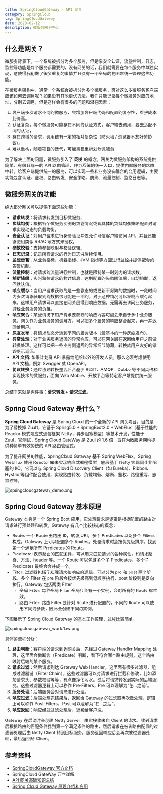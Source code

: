 ```yaml
---
title: SpringCloudGateway - API 网关
category: SpringCloud
tag: SpringCloudGateway
date: 2023-02-12
description: 微服务网关中心
---
```


## 什么是网关？

微服务背景下，一个系统被拆分为多个服务，但是像安全认证，流量控制，日志，监控等功能是每个服务都需要的，没有网关的话，我们就需要在每个服务中单独实现，这使得我们做了很多重复的事情并且没有一个全局的视图来统一管理这些功能。

在微服务架构中，通常一个系统会被拆分为多个微服务，面对这么多微服务客户端应该如何去调用呢？如果没有其他更优方法，我们只能记录每个微服务对应的地址，分别去调用，但是这样会有很多的问题和潜在因素：

1. 客户端多次请求不同的微服务，会增加客户端代码和配置的复杂性，维护成本比价高。
2. 认证复杂，每个微服务可能存在不同的认证方式，客户端去调用，要去适配不同的认证，
3. 存在跨域的请求，调用链有一定的相对复杂性（防火墙 / 浏览器不友好的协议）。
4. 难以重构，随着项目的迭代，可能需要重新划分微服务

为了解决上面的问题，微服务引入了 **网关** 的概念，网关为微服务架构的系统提供简单、有效且统一的 API 路由管理，作为系统的统一入口，提供内部服务的路由中转，给客户端提供统一的服务，可以实现一些和业务没有耦合的公用逻辑，主要功能包含认证、鉴权、路由转发、安全策略、防刷、流量控制、监控日志等。

## 微服务网关的功能

绝大部分网关可以提供下面这些功能：

- **请求转发**：将请求转发到目标微服务。
- **负载均衡**：根据各个微服务实例的负载情况或者具体的负载均衡策略配置对请求实现动态的负载均衡。
- **安全认证**：对用户请求进行身份验证并仅允许可信客户端访问 API，并且还能够使用类似 RBAC 等方式来授权。
- **参数校验**：支持参数映射与校验逻辑。
- **日志记录**：记录所有请求的行为日志供后续使用。
- **监控告警**：从业务指标、机器指标、JVM 指标等方面进行监控并提供配套的告警机制。
- **流量控制**：对请求的流量进行控制，也就是限制某一时刻内的请求数。
- **熔断降级**：实时监控请求的统计信息，达到配置的失败阈值后，自动熔断，返回默认值。
- **响应缓存**：当用户请求获取的是一些静态的或更新不频繁的数据时，一段时间内多次请求获取到的数据很可能是一样的。对于这种情况可以将响应缓存起来。这样用户请求可以直接在网关层得到响应数据，无需再去访问业务服务，减轻业务服务的负担。
- **响应聚合**：某些情况下用户请求要获取的响应内容可能会来自于多个业务服务。网关作为业务服务的调用方，可以把多个服务的响应整合起来，再一并返回给用户。
- **灰度发布**：将请求动态分流到不同的服务版本（最基本的一种灰度发布）。
- **异常处理**：对于业务服务返回的异常响应，可以在网关层在返回给用户之前做转换处理。这样可以把一些业务侧返回的异常细节隐藏，转换成用户友好的错误提示返回。
- **API 文档**: 如果计划将 API 暴露给组织以外的开发人员，那么必须考虑使用 API 文档，例如 Swagger 或 OpenAPI。
- **协议转换**：通过协议转换整合后台基于 REST、AMQP、Dubbo 等不同风格和实现技术的微服务，面向 Web Mobile、开放平台等特定客户端提供统一服务。

总结下来就是两件事：**请求转发 + 请求过滤**。

## Spring Cloud Gateway 是什么？

**Spring Cloud Gateway** 是 Spring Cloud 的一个全新的 API 网关项目，目的是为了替换掉 Zuul1，它基于 Spring5.0 + SpringBoot2.0 + WebFlux（基于性能的 Reactor 模式响应式通信框架 Netty，异步阻塞模型）等技术开发，性能于 Zuul，官测试，Spring Cloud GateWay 是 Zuul 的 1.6 倍，旨在为微服务架构提供种简单有效的统的 API 路由管理式。

为了提升网关的性能，SpringCloud Gateway 基于 Spring WebFlux。Spring WebFlux 使用 Reactor 库来实现响应式编程模型，底层基于 Netty 实现同步非阻塞的 I/O。它可以与 Spring Cloud Discovery Client（如 Eureka）、Ribbon、Hystrix 等组件配合使用，实现路由转发、负载均衡、熔断、鉴权、路径重写、志监控等。

![springcloudgateway_demo.png](https://cdn.staticaly.com/gh/AlexChen68/image-hosting@master/blog/spring/springcloudgateway_demo.png)

## Spring Cloud Gateway 基本原理

Gateway 本身是一个 Spring Boot 应用，它处理请求是逻辑是根据配置的路由对请求进行预处理和转发。Gateway 有几个比较核心的概念：

- Route: 一个 Route 由路由 ID，转发 URI，多个 Predicates 以及多个 Filters 构成。Gateway 上可以配置多个 Routes。处理请求时会按优先级排序，找到第一个满足所有 Predicates 的 Route。
- Predicate: 表示路由的匹配条件，可以用来匹配请求的各种属性，如请求路径、方法、header 等。一个 Route 可以包含多个子 Predicates，多个子 Predicates 最终会合并成一个。
- Filter: 过滤器包括了处理请求和响应的逻辑，可以分为 pre 和 post 两个阶段。多个 Filter 在 pre 阶段会按优先级高到低顺序执行，post 阶段则是反向执行。Gateway 包括两类 Filter
  - 全局 Filter: 每种全局 Filter 全局只会有一个实例，会对所有的 Route 都生效。
  - 路由 Filter: 路由 Filter 是针对 Route 进行配置的，不同的 Route 可以使用不同的参数，因此会创建不同的实例。

下图展示了 Spring Cloud Gateway 的基本工作原理，过程比较简单。

![springcloudgateway_workflow.png](https://cdn.staticaly.com/gh/AlexChen68/image-hosting@master/blog/spring/springcloudgateway_workflow.png)

具体的流程分析：

1. **路由判断**：客户端的请求到达网关后，先经过 Gateway Handler Mapping 处理，这里面会做断言（Predicate）判断，看下符合哪个路由规则，这个路由映射后端的某个服务。
2. **请求过滤**：然后请求到达 Gateway Web Handler，这里面有很多过滤器，组成过滤器链（Filter Chain），这些过滤器可以对请求进行拦截和修改，比如添加请求头、参数校验等等，有点像净化污水。然后将请求转发到实际的后端服务。这些过滤器逻辑上可以称作 Pre-Filters，Pre 可以理解为“在...之前”。
3. **服务处理**：后端服务会对请求进行处理。
4. **响应过滤**：后端处理完结果后，返回给 Gateway 的过滤器再次做处理，逻辑上可以称作 Post-Filters，Post 可以理解为“在...之后”。
5. **响应返回**：响应经过过滤处理后，返回给客户端。

Gateway 在启动时会创建 Netty Server，由它接收来自 Client 的请求。收到请求后根据路由的匹配条件找到第一个满足条件的路由，然后请求在被该路由配置的过滤器处理后由 Netty Client 转到目标服务。服务返回响应后会再次被过滤器处理，最后返回给 Client。

## 参考资料

- [SpringCloudGateway 官方文档](https://docs.spring.io/spring-cloud-gateway/docs/current/reference/html/)
- [SpringCloud GateWay 万字详解](https://www.cnblogs.com/mingyueyy/p/16366360.html)
- [API 网关基础知识总结](https://javaguide.cn/distributed-system/api-gateway.html)
- [Spring Cloud Gateway 原理介绍和应用](https://blog.fintopia.tech/60e27b0e2078082a378ec5ed/)